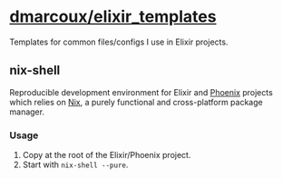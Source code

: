 # <a href="https://github.com/dmarcoux/elixir_templates">dmarcoux/elixir_templates</a>

Templates for common files/configs I use in Elixir projects.

## nix-shell

Reproducible development environment for Elixir and
[Phoenix](https://www.phoenixframework.org) projects which relies on
[Nix](https://github.com/NixOS/nix), a purely functional and cross-platform
package manager.

### Usage

1. Copy at the root of the Elixir/Phoenix project.
2. Start with `nix-shell --pure`.
